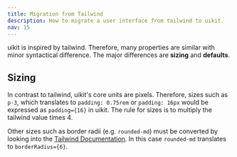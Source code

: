 ```yaml
---
title: Migration from Tailwind
description: How to migrate a user interface from tailwind to uikit.
nav: 15
---
```


uikit is inspired by tailwind. Therefore, many properties are similar with minor syntactical difference. The major differences are **sizing** and **defaults**.

## Sizing

In contrast to tailwind, uikit's core units are pixels. Therefore, sizes such as `p-3`, which translates to `padding: 0.75rem` or `padding: 16px` would be expressed as `padding={16}` in uikit. The rule for sizes is to multiply the tailwind value times 4.

Other sizes such as border radii (e.g. `rounded-md`) must be converted by looking into the [Tailwind Documentation](https://tailwindcss.com/docs). In this case `rounded-md` translates to `borderRadius={6}`.
